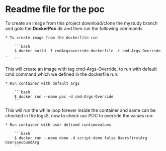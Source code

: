 Readme file for the poc
=======================

To create an image from this project download/clone the mystudy branch and goto the **DockerPoc** dir and then run the following commands

	* To create image from the dockerfile run
	
		```bash
		$ docker build -f cmdArgsoverride.dockerfile -t cmd-Args-Override .
		```
This will create an image with tag cmd-Args-Override, to run with default cmd command which we defined in the dockerfile run:

	* Run container with default args
	
		```bash
		$ docker run --name poc -d cmd-Args-Override
		```
		
This will run the while loop forever inside the container and same can be checked in the logsS, now to check our POC to override the values run:

	* Run container with user defined runtimevalues
	
		```bash
		$ docker run --name demo -d script-demo false UsersfirstArg UserssecoundArg
		```


